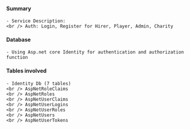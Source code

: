 ﻿#### Summary ####

    - Service Description:
    <br /> Auth: Login, Register for Hirer, Player, Admin, Charity
    

#### Database ####

    - Using Asp.net core Identity for authentication and authorization function

#### Tables involved ####

    - Identity Db (7 tables)
    <br /> AspNetRoleClaims
    <br /> AspNetRoles
    <br /> AspNetUserClaims
    <br /> AspNetUserLogins
    <br /> AspNetUserRoles
    <br /> AspNetUsers
    <br /> AspNetUserTokens
